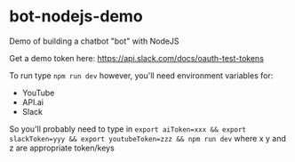 # bot-nodejs-demo
Demo of building a chatbot "bot" with NodeJS

Get a demo token here: https://api.slack.com/docs/oauth-test-tokens

To run type `npm run dev` however, you'll need environment variables for:
- YouTube
- API.ai
- Slack

So you'll probably need to type in `export aiToken=xxx && export slackToken=yyy && export youtubeToken=zzz && npm run dev` where x y and z are appropriate token/keys
